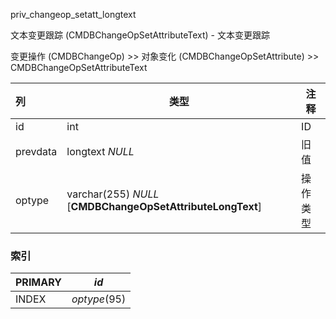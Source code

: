 priv_changeop_setatt_longtext

文本变更跟踪 (CMDBChangeOpSetAttributeText) - 文本变更跟踪

变更操作 (CMDBChangeOp) >> 对象变化 (CMDBChangeOpSetAttribute) >> CMDBChangeOpSetAttributeText



| 列       | 类型                                                       | 注释     |
| :------- | ---------------------------------------------------------- | -------- |
| id       | int                                                        | ID       |
| prevdata | longtext *NULL*                                            | 旧值     |
| optype   | varchar(255) *NULL* [**CMDBChangeOpSetAttributeLongText**] | 操作类型 |

### 索引

| PRIMARY | *id*         |
| :------ | ------------ |
| INDEX   | *optype*(95) |